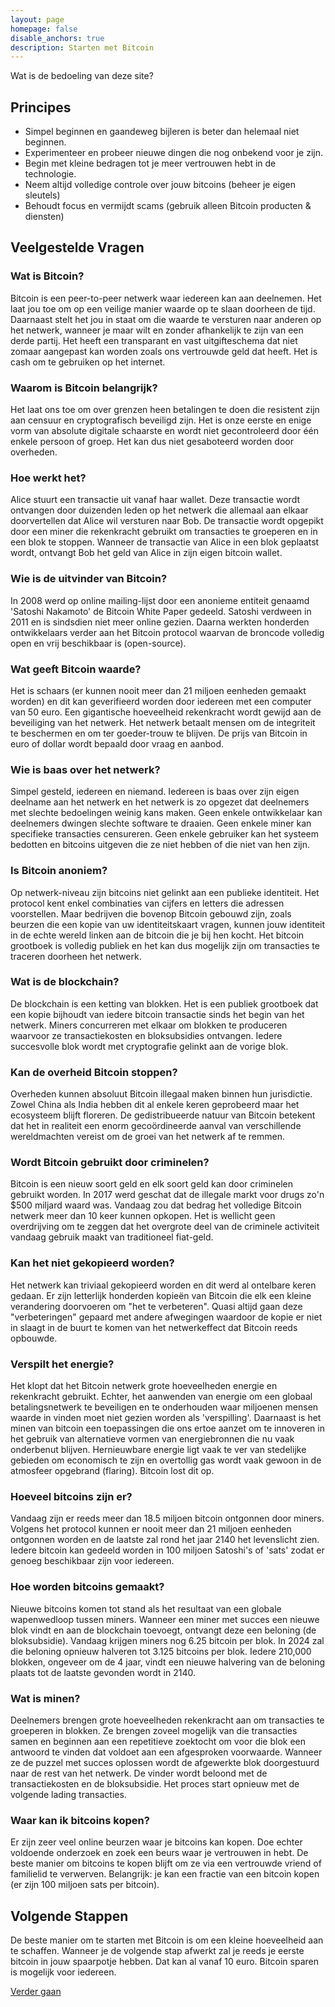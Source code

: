 ```yaml
---
layout: page
homepage: false
disable_anchors: true
description: Starten met Bitcoin
---
```


Wat is de bedoeling van deze site?

## Principes
- Simpel beginnen en gaandeweg bijleren is beter dan helemaal niet beginnen.
- Experimenteer en probeer nieuwe dingen die nog onbekend voor je zijn.
- Begin met kleine bedragen tot je meer vertrouwen hebt in de technologie.
- Neem altijd volledige controle over jouw bitcoins (beheer je eigen sleutels)
- Behoudt focus en vermijdt scams (gebruik alleen Bitcoin producten & diensten)

## Veelgestelde Vragen

### Wat is Bitcoin?
Bitcoin is een peer-to-peer netwerk waar iedereen kan aan deelnemen. Het laat jou toe om op een veilige manier waarde op te slaan doorheen de tijd. Daarnaast stelt het jou in staat om die waarde te versturen naar anderen op het netwerk, wanneer je maar wilt en zonder afhankelijk te zijn van een derde partij. Het heeft een transparant en vast uitgifteschema dat niet zomaar aangepast kan worden zoals ons vertrouwde geld dat heeft. Het is cash om te gebruiken op het internet.

### Waarom is Bitcoin belangrijk?
Het laat ons toe om over grenzen heen betalingen te doen die resistent zijn aan censuur en cryptografisch beveiligd zijn. Het is onze eerste en enige vorm van absolute digitale schaarste en wordt niet gecontroleerd door één enkele persoon of groep. Het kan dus niet gesaboteerd worden door overheden.

### Hoe werkt het?
Alice stuurt een transactie uit vanaf haar wallet. Deze transactie wordt ontvangen door duizenden leden op het netwerk die allemaal aan elkaar doorvertellen dat Alice wil versturen naar Bob. De transactie wordt opgepikt door een miner die rekenkracht gebruikt om transacties te groeperen en in een blok te stoppen. Wanneer de transactie van Alice in een blok geplaatst wordt, ontvangt Bob het geld van Alice in zijn eigen bitcoin wallet.

### Wie is de uitvinder van Bitcoin?
In 2008 werd op online mailing-lijst door een anonieme entiteit genaamd 'Satoshi Nakamoto' de Bitcoin White Paper gedeeld. Satoshi verdween in 2011 en is sindsdien niet meer online gezien. Daarna werkten honderden ontwikkelaars verder aan het Bitcoin protocol waarvan de broncode volledig open en vrij beschikbaar is (open-source).

### Wat geeft Bitcoin waarde?
Het is schaars (er kunnen nooit meer dan 21 miljoen eenheden gemaakt worden) en dit kan geverifieerd worden door iedereen met een computer van 50 euro. Een gigantische hoeveelheid rekenkracht wordt gewijd aan de beveiliging van het netwerk. Het netwerk betaalt mensen om de integriteit te beschermen en om ter goeder-trouw te blijven. De prijs van Bitcoin in euro of dollar wordt bepaald door vraag en aanbod.

### Wie is baas over het netwerk?
Simpel gesteld, iedereen en niemand. Iedereen is baas over zijn eigen deelname aan het netwerk en het netwerk is zo opgezet dat deelnemers met slechte bedoelingen weinig kans maken. Geen enkele ontwikkelaar kan deelnemers dwingen slechte software te draaien. Geen enkele miner kan specifieke transacties censureren. Geen enkele gebruiker kan het systeem bedotten en bitcoins uitgeven die ze niet hebben of die niet van hen zijn.

### Is Bitcoin anoniem?
Op netwerk-niveau zijn bitcoins niet gelinkt aan een publieke identiteit. Het protocol kent enkel combinaties van cijfers en letters die adressen voorstellen. Maar bedrijven die bovenop Bitcoin gebouwd zijn, zoals beurzen die een kopie van uw identiteitskaart vragen, kunnen jouw identiteit in de echte wereld linken aan de bitcoin die je bij hen kocht. Het bitcoin grootboek is volledig publiek en het kan dus mogelijk zijn om transacties te traceren doorheen het netwerk.

### Wat is de blockchain?
De blockchain is een ketting van blokken. Het is een publiek grootboek dat een kopie bijhoudt van iedere bitcoin transactie sinds het begin van het netwerk. Miners concurreren met elkaar om blokken te produceren waarvoor ze transactiekosten en bloksubsidies ontvangen. Iedere succesvolle blok wordt met cryptografie gelinkt aan de vorige blok.

### Kan de overheid Bitcoin stoppen?
Overheden kunnen absoluut Bitcoin illegaal maken binnen hun jurisdictie. Zowel China als India hebben dit al enkele keren geprobeerd maar het ecosysteem blijft floreren. De gedistribueerde natuur van Bitcoin betekent dat het in realiteit een enorm gecoördineerde aanval van verschillende wereldmachten vereist om de groei van het netwerk af te remmen.

### Wordt Bitcoin gebruikt door criminelen?
Bitcoin is een nieuw soort geld en elk soort geld kan door criminelen gebruikt worden. In 2017 werd geschat dat de illegale markt voor drugs zo'n $500 miljard waard was. Vandaag zou dat bedrag het volledige Bitcoin netwerk meer dan 10 keer kunnen opkopen. Het is wellicht geen overdrijving om te zeggen dat het overgrote deel van de criminele activiteit vandaag gebruik maakt van traditioneel fiat-geld.

### Kan het niet gekopieerd worden?
Het netwerk kan triviaal gekopieerd worden en dit werd al ontelbare keren gedaan. Er zijn letterlijk honderden kopieën van Bitcoin die elk een kleine verandering doorvoeren om "het te verbeteren". Quasi altijd gaan deze "verbeteringen" gepaard met andere afwegingen waardoor de kopie er niet in slaagt in de buurt te komen van het netwerkeffect dat Bitcoin reeds opbouwde.

### Verspilt het energie?
Het klopt dat het Bitcoin netwerk grote hoeveelheden energie en rekenkracht gebruikt. Echter, het aanwenden van energie om een globaal betalingsnetwerk te beveiligen en te onderhouden waar miljoenen mensen waarde in vinden moet niet gezien worden als 'verspilling'. Daarnaast is het minen van bitcoin een toepassingen die ons ertoe aanzet om te innoveren in het gebruik van alternatieve vormen van energiebronnen die nu vaak onderbenut blijven. Hernieuwbare energie ligt vaak te ver van stedelijke gebieden om economisch te zijn en overtollig gas wordt vaak gewoon in de atmosfeer opgebrand (flaring). Bitcoin lost dit op.

### Hoeveel bitcoins zijn er?
Vandaag zijn er reeds meer dan 18.5 miljoen bitcoin ontgonnen door miners. Volgens het protocol kunnen er nooit meer dan 21 miljoen eenheden ontgonnen worden en de laatste zal rond het jaar 2140 het levenslicht zien. Iedere bitcoin kan gedeeld worden in 100 miljoen Satoshi's of 'sats' zodat er genoeg beschikbaar zijn voor iedereen.

### Hoe worden bitcoins gemaakt?
Nieuwe bitcoins komen tot stand als het resultaat van een globale wapenwedloop tussen miners. Wanneer een miner met succes een nieuwe blok vindt en aan de blockchain toevoegt, ontvangt deze een beloning (de bloksubsidie). Vandaag krijgen miners nog 6.25 bitcoin per blok. In 2024 zal die beloning opnieuw halveren tot 3.125 bitcoins per blok. Iedere 210,000 blokken, ongeveer om de 4 jaar, vindt een nieuwe halvering van de beloning plaats tot de laatste gevonden wordt in 2140.

### Wat is minen?
Deelnemers brengen grote hoeveelheden rekenkracht aan om transacties te groeperen in blokken. Ze brengen zoveel mogelijk van die transacties samen en beginnen aan een repetitieve zoektocht om voor die blok een antwoord te vinden dat voldoet aan een afgesproken voorwaarde. Wanneer ze de puzzel met succes oplossen wordt de afgewerkte blok doorgestuurd naar de rest van het netwerk. De vinder wordt beloond met de transactiekosten en de bloksubsidie. Het proces start opnieuw met de volgende lading transacties.

### Waar kan ik bitcoins kopen?
Er zijn zeer veel online beurzen waar je bitcoins kan kopen. Doe echter voldoende onderzoek en zoek een beurs waar je vertrouwen in hebt. De beste manier om bitcoins te kopen blijft om ze via een vertrouwde vriend of familielid te verwerven. Belangrijk: je kan een fractie van een bitcoin kopen (er zijn 100 miljoen sats per bitcoin).

## Volgende Stappen
De beste manier om te starten met Bitcoin is om een kleine hoeveelheid aan te schaffen. Wanneer je de volgende stap afwerkt zal je reeds je eerste bitcoin in jouw spaarpotje hebben. Dat kan al vanaf 10 euro. Bitcoin sparen is mogelijk voor iedereen.

[Verder gaan](overzicht.md)
